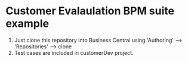 Customer Evalaulation BPM suite example
=========================================

1. Just clone this repository into Business Central using 'Authoring' --> 'Repositories' --> clone
2. Test cases are included in customerDev project.
